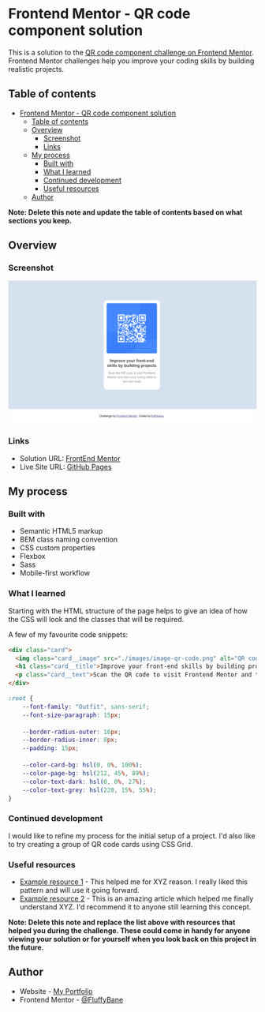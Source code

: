 # Frontend Mentor - QR code component solution

This is a solution to the [QR code component challenge on Frontend Mentor](https://www.frontendmentor.io/challenges/qr-code-component-iux_sIO_H). Frontend Mentor challenges help you improve your coding skills by building realistic projects. 

## Table of contents

- [Frontend Mentor - QR code component solution](#frontend-mentor---qr-code-component-solution)
  - [Table of contents](#table-of-contents)
  - [Overview](#overview)
    - [Screenshot](#screenshot)
    - [Links](#links)
  - [My process](#my-process)
    - [Built with](#built-with)
    - [What I learned](#what-i-learned)
    - [Continued development](#continued-development)
    - [Useful resources](#useful-resources)
  - [Author](#author)

**Note: Delete this note and update the table of contents based on what sections you keep.**

## Overview

### Screenshot

![](./images/screenshot.png)

### Links

- Solution URL: [FrontEnd Mentor](https://www.frontendmentor.io/solutions/qr-code-component-sass-bem-bcrSQHRsbg)
- Live Site URL: [GitHub Pages](https://fluffybane.github.io/qr-code-component/)

## My process

### Built with

- Semantic HTML5 markup
- BEM class naming convention
- CSS custom properties
- Flexbox
- Sass
- Mobile-first workflow

### What I learned

Starting with the HTML structure of the page helps to give an idea of how the CSS will look and the classes that will be required.

A few of my favourite code snippets:

```html
<div class="card">
  <img class="card__image" src="./images/image-qr-code.png" alt="QR code">
  <h1 class="card__title">Improve your front-end skills by building projects</h1>
  <p class="card__text">Scan the QR code to visit Frontend Mentor and take your coding skills to the next level</p>
</div>
```
```css
:root {
	--font-family: "Outfit", sans-serif;
	--font-size-paragraph: 15px;

	--border-radius-outer: 16px;
	--border-radius-inner: 8px;
	--padding: 15px;

	--color-card-bg: hsl(0, 0%, 100%);
	--color-page-bg: hsl(212, 45%, 89%);
	--color-text-dark: hsl(0, 0%, 27%);
	--color-text-grey: hsl(220, 15%, 55%);
}
```

### Continued development

I would like to refine my process for the initial setup of a project. I'd also like to try creating a group of QR code cards using CSS Grid.

### Useful resources

- [Example resource 1](https://www.example.com) - This helped me for XYZ reason. I really liked this pattern and will use it going forward.
- [Example resource 2](https://www.example.com) - This is an amazing article which helped me finally understand XYZ. I'd recommend it to anyone still learning this concept.

**Note: Delete this note and replace the list above with resources that helped you during the challenge. These could come in handy for anyone viewing your solution or for yourself when you look back on this project in the future.**

## Author

- Website - [My Portfolio](https://fluffybane.github.io/portfolio-site/)
- Frontend Mentor - [@FluffyBane](https://www.frontendmentor.io/profile/FluffyBane)
